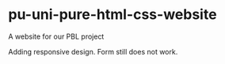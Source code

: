 # pu-uni-pure-html-css-website
A website for our PBL project

Adding responsive design. Form still does not work.

